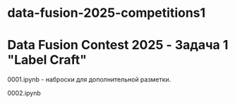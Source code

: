 # data-fusion-2025-competitions1
Data Fusion Contest 2025 - Задача 1 "Label Craft"
====================================

0001.ipynb - наброски для дополнительной разметки.

0002.ipynb

